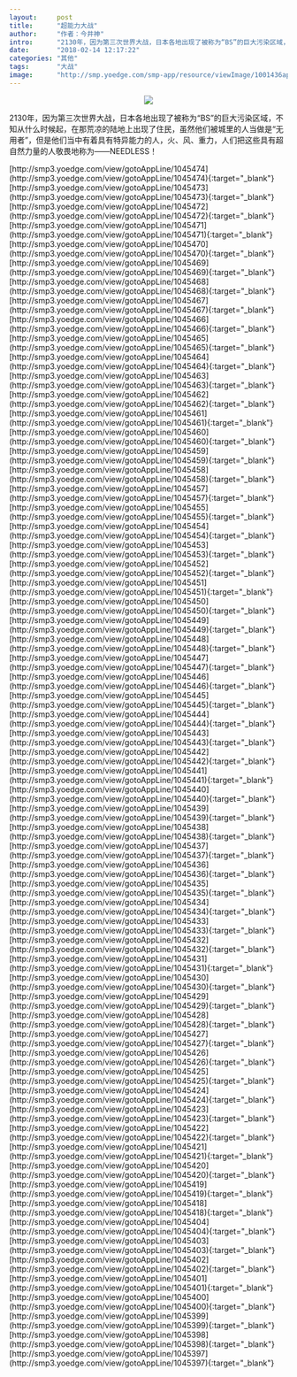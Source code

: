 ```yaml
---
layout:     post
title:      "超能力大战"
author:     "作者：今井神"
intro:      "2130年，因为第三次世界大战，日本各地出现了被称为“BS”的巨大污染区域，不知从什么时候起，在那荒凉的陆地上出现了住民，虽然他们被城里的人当做是“无用者”，但是他们当中有着具有特异能力的人，火、风、重力，人们把这些具有超自然力量的人敬畏地称为——NEEDLESS！"
date:       "2018-02-14 12:17:22"
categories: "其他"
tags:       "大战"
image:      "http://smp.yoedge.com/smp-app/resource/viewImage/1001436appline.png"
---
```

<div style="text-align: center">
<p><img src="http://smp.yoedge.com/smp-app/resource/viewImage/1001436appline.png"/></p>
</div>
<p class="post-meta">
<span>2130年，因为第三次世界大战，日本各地出现了被称为“BS”的巨大污染区域，不知从什么时候起，在那荒凉的陆地上出现了住民，虽然他们被城里的人当做是“无用者”，但是他们当中有着具有特异能力的人，火、风、重力，人们把这些具有超自然力量的人敬畏地称为——NEEDLESS！</span>
</p>
[http://smp3.yoedge.com/view/gotoAppLine/1045474](http://smp3.yoedge.com/view/gotoAppLine/1045474){:target="_blank"}
[http://smp3.yoedge.com/view/gotoAppLine/1045473](http://smp3.yoedge.com/view/gotoAppLine/1045473){:target="_blank"}
[http://smp3.yoedge.com/view/gotoAppLine/1045472](http://smp3.yoedge.com/view/gotoAppLine/1045472){:target="_blank"}
[http://smp3.yoedge.com/view/gotoAppLine/1045471](http://smp3.yoedge.com/view/gotoAppLine/1045471){:target="_blank"}
[http://smp3.yoedge.com/view/gotoAppLine/1045470](http://smp3.yoedge.com/view/gotoAppLine/1045470){:target="_blank"}
[http://smp3.yoedge.com/view/gotoAppLine/1045469](http://smp3.yoedge.com/view/gotoAppLine/1045469){:target="_blank"}
[http://smp3.yoedge.com/view/gotoAppLine/1045468](http://smp3.yoedge.com/view/gotoAppLine/1045468){:target="_blank"}
[http://smp3.yoedge.com/view/gotoAppLine/1045467](http://smp3.yoedge.com/view/gotoAppLine/1045467){:target="_blank"}
[http://smp3.yoedge.com/view/gotoAppLine/1045466](http://smp3.yoedge.com/view/gotoAppLine/1045466){:target="_blank"}
[http://smp3.yoedge.com/view/gotoAppLine/1045465](http://smp3.yoedge.com/view/gotoAppLine/1045465){:target="_blank"}
[http://smp3.yoedge.com/view/gotoAppLine/1045464](http://smp3.yoedge.com/view/gotoAppLine/1045464){:target="_blank"}
[http://smp3.yoedge.com/view/gotoAppLine/1045463](http://smp3.yoedge.com/view/gotoAppLine/1045463){:target="_blank"}
[http://smp3.yoedge.com/view/gotoAppLine/1045462](http://smp3.yoedge.com/view/gotoAppLine/1045462){:target="_blank"}
[http://smp3.yoedge.com/view/gotoAppLine/1045461](http://smp3.yoedge.com/view/gotoAppLine/1045461){:target="_blank"}
[http://smp3.yoedge.com/view/gotoAppLine/1045460](http://smp3.yoedge.com/view/gotoAppLine/1045460){:target="_blank"}
[http://smp3.yoedge.com/view/gotoAppLine/1045459](http://smp3.yoedge.com/view/gotoAppLine/1045459){:target="_blank"}
[http://smp3.yoedge.com/view/gotoAppLine/1045458](http://smp3.yoedge.com/view/gotoAppLine/1045458){:target="_blank"}
[http://smp3.yoedge.com/view/gotoAppLine/1045457](http://smp3.yoedge.com/view/gotoAppLine/1045457){:target="_blank"}
[http://smp3.yoedge.com/view/gotoAppLine/1045455](http://smp3.yoedge.com/view/gotoAppLine/1045455){:target="_blank"}
[http://smp3.yoedge.com/view/gotoAppLine/1045454](http://smp3.yoedge.com/view/gotoAppLine/1045454){:target="_blank"}
[http://smp3.yoedge.com/view/gotoAppLine/1045453](http://smp3.yoedge.com/view/gotoAppLine/1045453){:target="_blank"}
[http://smp3.yoedge.com/view/gotoAppLine/1045452](http://smp3.yoedge.com/view/gotoAppLine/1045452){:target="_blank"}
[http://smp3.yoedge.com/view/gotoAppLine/1045451](http://smp3.yoedge.com/view/gotoAppLine/1045451){:target="_blank"}
[http://smp3.yoedge.com/view/gotoAppLine/1045450](http://smp3.yoedge.com/view/gotoAppLine/1045450){:target="_blank"}
[http://smp3.yoedge.com/view/gotoAppLine/1045449](http://smp3.yoedge.com/view/gotoAppLine/1045449){:target="_blank"}
[http://smp3.yoedge.com/view/gotoAppLine/1045448](http://smp3.yoedge.com/view/gotoAppLine/1045448){:target="_blank"}
[http://smp3.yoedge.com/view/gotoAppLine/1045447](http://smp3.yoedge.com/view/gotoAppLine/1045447){:target="_blank"}
[http://smp3.yoedge.com/view/gotoAppLine/1045446](http://smp3.yoedge.com/view/gotoAppLine/1045446){:target="_blank"}
[http://smp3.yoedge.com/view/gotoAppLine/1045445](http://smp3.yoedge.com/view/gotoAppLine/1045445){:target="_blank"}
[http://smp3.yoedge.com/view/gotoAppLine/1045444](http://smp3.yoedge.com/view/gotoAppLine/1045444){:target="_blank"}
[http://smp3.yoedge.com/view/gotoAppLine/1045443](http://smp3.yoedge.com/view/gotoAppLine/1045443){:target="_blank"}
[http://smp3.yoedge.com/view/gotoAppLine/1045442](http://smp3.yoedge.com/view/gotoAppLine/1045442){:target="_blank"}
[http://smp3.yoedge.com/view/gotoAppLine/1045441](http://smp3.yoedge.com/view/gotoAppLine/1045441){:target="_blank"}
[http://smp3.yoedge.com/view/gotoAppLine/1045440](http://smp3.yoedge.com/view/gotoAppLine/1045440){:target="_blank"}
[http://smp3.yoedge.com/view/gotoAppLine/1045439](http://smp3.yoedge.com/view/gotoAppLine/1045439){:target="_blank"}
[http://smp3.yoedge.com/view/gotoAppLine/1045438](http://smp3.yoedge.com/view/gotoAppLine/1045438){:target="_blank"}
[http://smp3.yoedge.com/view/gotoAppLine/1045437](http://smp3.yoedge.com/view/gotoAppLine/1045437){:target="_blank"}
[http://smp3.yoedge.com/view/gotoAppLine/1045436](http://smp3.yoedge.com/view/gotoAppLine/1045436){:target="_blank"}
[http://smp3.yoedge.com/view/gotoAppLine/1045435](http://smp3.yoedge.com/view/gotoAppLine/1045435){:target="_blank"}
[http://smp3.yoedge.com/view/gotoAppLine/1045434](http://smp3.yoedge.com/view/gotoAppLine/1045434){:target="_blank"}
[http://smp3.yoedge.com/view/gotoAppLine/1045433](http://smp3.yoedge.com/view/gotoAppLine/1045433){:target="_blank"}
[http://smp3.yoedge.com/view/gotoAppLine/1045432](http://smp3.yoedge.com/view/gotoAppLine/1045432){:target="_blank"}
[http://smp3.yoedge.com/view/gotoAppLine/1045431](http://smp3.yoedge.com/view/gotoAppLine/1045431){:target="_blank"}
[http://smp3.yoedge.com/view/gotoAppLine/1045430](http://smp3.yoedge.com/view/gotoAppLine/1045430){:target="_blank"}
[http://smp3.yoedge.com/view/gotoAppLine/1045429](http://smp3.yoedge.com/view/gotoAppLine/1045429){:target="_blank"}
[http://smp3.yoedge.com/view/gotoAppLine/1045428](http://smp3.yoedge.com/view/gotoAppLine/1045428){:target="_blank"}
[http://smp3.yoedge.com/view/gotoAppLine/1045427](http://smp3.yoedge.com/view/gotoAppLine/1045427){:target="_blank"}
[http://smp3.yoedge.com/view/gotoAppLine/1045426](http://smp3.yoedge.com/view/gotoAppLine/1045426){:target="_blank"}
[http://smp3.yoedge.com/view/gotoAppLine/1045425](http://smp3.yoedge.com/view/gotoAppLine/1045425){:target="_blank"}
[http://smp3.yoedge.com/view/gotoAppLine/1045424](http://smp3.yoedge.com/view/gotoAppLine/1045424){:target="_blank"}
[http://smp3.yoedge.com/view/gotoAppLine/1045423](http://smp3.yoedge.com/view/gotoAppLine/1045423){:target="_blank"}
[http://smp3.yoedge.com/view/gotoAppLine/1045422](http://smp3.yoedge.com/view/gotoAppLine/1045422){:target="_blank"}
[http://smp3.yoedge.com/view/gotoAppLine/1045421](http://smp3.yoedge.com/view/gotoAppLine/1045421){:target="_blank"}
[http://smp3.yoedge.com/view/gotoAppLine/1045420](http://smp3.yoedge.com/view/gotoAppLine/1045420){:target="_blank"}
[http://smp3.yoedge.com/view/gotoAppLine/1045419](http://smp3.yoedge.com/view/gotoAppLine/1045419){:target="_blank"}
[http://smp3.yoedge.com/view/gotoAppLine/1045418](http://smp3.yoedge.com/view/gotoAppLine/1045418){:target="_blank"}
[http://smp3.yoedge.com/view/gotoAppLine/1045404](http://smp3.yoedge.com/view/gotoAppLine/1045404){:target="_blank"}
[http://smp3.yoedge.com/view/gotoAppLine/1045403](http://smp3.yoedge.com/view/gotoAppLine/1045403){:target="_blank"}
[http://smp3.yoedge.com/view/gotoAppLine/1045402](http://smp3.yoedge.com/view/gotoAppLine/1045402){:target="_blank"}
[http://smp3.yoedge.com/view/gotoAppLine/1045401](http://smp3.yoedge.com/view/gotoAppLine/1045401){:target="_blank"}
[http://smp3.yoedge.com/view/gotoAppLine/1045400](http://smp3.yoedge.com/view/gotoAppLine/1045400){:target="_blank"}
[http://smp3.yoedge.com/view/gotoAppLine/1045399](http://smp3.yoedge.com/view/gotoAppLine/1045399){:target="_blank"}
[http://smp3.yoedge.com/view/gotoAppLine/1045398](http://smp3.yoedge.com/view/gotoAppLine/1045398){:target="_blank"}
[http://smp3.yoedge.com/view/gotoAppLine/1045397](http://smp3.yoedge.com/view/gotoAppLine/1045397){:target="_blank"}


